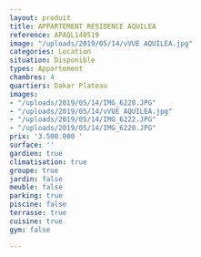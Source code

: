 ```yaml
---
layout: produit
title: APPARTEMENT RESIDENCE AQUILEA
reference: APAQL140519
image: "/uploads/2019/05/14/vVUE AQUILEA.jpg"
categories: Location
situation: Disponible
types: Appartement
chambres: 4
quartiers: Dakar Plateau
images:
- "/uploads/2019/05/14/IMG_6228.JPG"
- "/uploads/2019/05/14/vVUE AQUILEA.jpg"
- "/uploads/2019/05/14/IMG_6222.JPG"
- "/uploads/2019/05/14/IMG_6220.JPG"
prix: '3.500.000 '
surface: ''
gardien: true
climatisation: true
groupe: true
jardin: false
meuble: false
parking: true
piscine: false
terrasse: true
cuisine: true
gym: false

---
```

